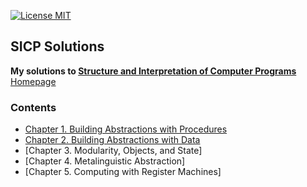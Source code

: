 [![License MIT](https://img.shields.io/badge/license-MIT-9f67c6.svg?style=for-the-badge)](https://opensource.org/licenses/MIT)

## SICP Solutions

**My solutions to [Structure and Interpretation of Computer Programs](https://mitpress.mit.edu/sites/default/files/sicp/index.html)**\
[Homepage](https://github.com/CosWeLL23/sicp)

### Contents

  * [Chapter 1. Building Abstractions with Procedures](./doc/index.md#1-Building-Abstractions-with-Procedures)
  * [Chapter 2. Building Abstractions with Data](./doc/index.md#2-Building-Abstractions-with-Data)
  * [Chapter 3. Modularity, Objects, and State]
  * [Chapter 4. Metalinguistic Abstraction]
  * [Chapter 5. Computing with Register Machines]

